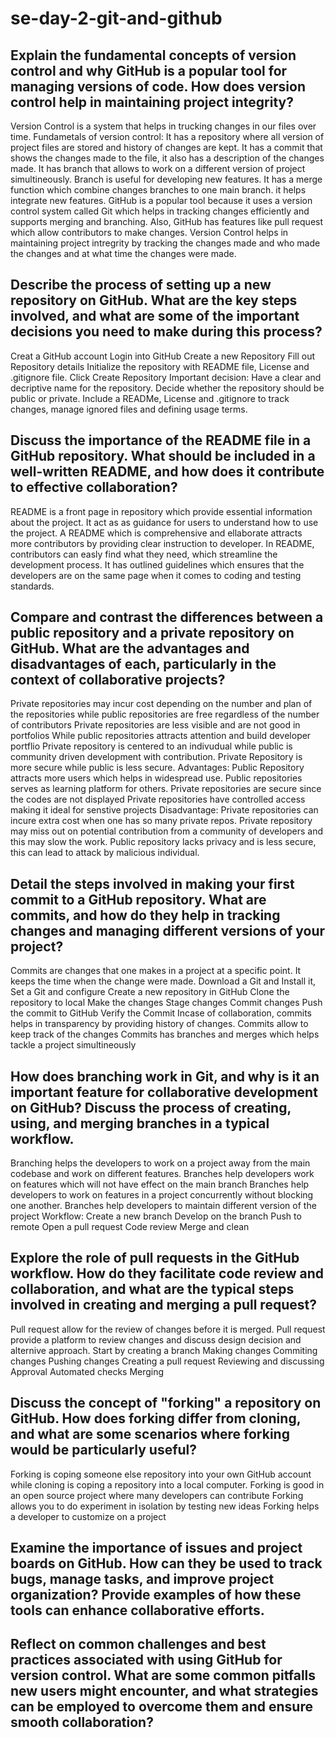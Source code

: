 # se-day-2-git-and-github
## Explain the fundamental concepts of version control and why GitHub is a popular tool for managing versions of code. How does version control help in maintaining project integrity?
Version Control is a system that helps in trucking changes in our files over time. 
Fundametals of version control:
It has a repository where all version of project files are stored and history of changes are kept.
It has a commit that shows the changes made to the file, it also has a description of the changes made.
It has branch that allows to work on a different version of project simultineously. Branch is useful for developing new features.
It has a merge function which combine changes branches to one main branch. it helps integrate new features.
GitHub is a popular tool because it uses a version control system called Git which helps in tracking changes efficiently and supports merging and branching. Also, GitHub has features like pull request which allow contributors to make changes.
Version Control helps in maintaining project intregrity by tracking the changes made and who made the changes and at what time the changes were made.
## Describe the process of setting up a new repository on GitHub. What are the key steps involved, and what are some of the important decisions you need to make during this process?
Creat a GitHub account
Login into GitHub
Create a new Repository
Fill out Repository details
Initialize the repository with README file, License and .gitignore file.
Click Create Repository
Important decision:
Have a clear and decriptive name for the repository.
Decide whether the repository should be public or private.
Include a READMe, License and .gitignore to track changes, manage ignored files and defining usage terms.
## Discuss the importance of the README file in a GitHub repository. What should be included in a well-written README, and how does it contribute to effective collaboration?
README is a front page in repository which provide essential information about the project.
It act as as guidance for users to understand how to use the project.
A README which is comprehensive and ellaborate attracts more contributors by providing clear instruction to developer.
In README, contributors can easly find what they need, which streamline the development process.
It has outlined guidelines which ensures that the developers are on the same page when it comes to coding and testing standards.
## Compare and contrast the differences between a public repository and a private repository on GitHub. What are the advantages and disadvantages of each, particularly in the context of collaborative projects?
Private repositories may incur cost depending on the number and plan of the repositories while public repositories are free regardless of the number of contributors
Private repositories are less visible and are not good in portfolios While public repositories attracts attention and build developer portflio
Private repository is centered to an indivudual while public is community driven development with contribution.
Private Repository is more secure while public is less secure.
Advantages:
Public Repository attracts more users which helps in widespread use.
Public repositories serves as learning platform for others.
Private repositories are secure since the codes are not displayed
Private repositories have controlled access making it ideal for senstive projects
Disadvantage:
Private repositories can incure extra cost when one has so many private repos.
Private repository may miss out on potential contribution from a community of developers and this may slow the work.
Public repository lacks privacy and is less secure, this can lead to attack by malicious individual.


## Detail the steps involved in making your first commit to a GitHub repository. What are commits, and how do they help in tracking changes and managing different versions of your project?
Commits are changes that one makes in a project at a specific point. It keeps the time when the change were made.
Download a Git and Install it,
Set a Git and configure
Create a new repository in GitHub
Clone the repository to local
Make the changes
Stage changes
Commit changes
Push the commit to GitHub
Verify the Commit
Incase of collaboration, commits helps in transparency by providing history of changes.
Commits allow to keep track of the changes
Commits has branches and merges which helps tackle a project simultineously
## How does branching work in Git, and why is it an important feature for collaborative development on GitHub? Discuss the process of creating, using, and merging branches in a typical workflow.
Branching helps the developers to work on a project away from the main codebase and work on different features.
Branches help developers work on features which will not have effect on the main branch
Branches help developers to work on features in a project concurrently without blocking one another.
Branches help developers to maintain different version of the project
Workflow:
Create a new branch
Develop on the branch
Push to remote
Open a pull request
Code review
Merge and clean 
## Explore the role of pull requests in the GitHub workflow. How do they facilitate code review and collaboration, and what are the typical steps involved in creating and merging a pull request?
Pull request allow for the review of changes before it is merged.
Pull request provide a platform to review changes and discuss design decision and alternive approach.
Start by creating a branch
Making changes
Commiting changes
Pushing changes
Creating a pull request
Reviewing and discussing
Approval
Automated checks
Merging
## Discuss the concept of "forking" a repository on GitHub. How does forking differ from cloning, and what are some scenarios where forking would be particularly useful?
Forking is coping someone else repository into your own GitHub account while cloning is coping a repository into a local computer.
Forking is good in an open source project where many developers can contribute 
Forking allows you to do experiment in isolation by testing new ideas
Forking helps a developer to customize on a project

## Examine the importance of issues and project boards on GitHub. How can they be used to track bugs, manage tasks, and improve project organization? Provide examples of how these tools can enhance collaborative efforts.


## Reflect on common challenges and best practices associated with using GitHub for version control. What are some common pitfalls new users might encounter, and what strategies can be employed to overcome them and ensure smooth collaboration?
